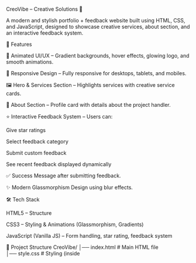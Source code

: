 CreoVibe – Creative Solutions 🌟

A modern and stylish portfolio + feedback website built using HTML, CSS, and JavaScript, designed to showcase creative services, about section, and an interactive feedback system.

🚀 Features

🎨 Animated UI/UX – Gradient backgrounds, hover effects, glowing logo, and smooth animations.

📱 Responsive Design – Fully responsive for desktops, tablets, and mobiles.

🖼 Hero & Services Section – Highlights services with creative service cards.

👤 About Section – Profile card with details about the project handler.

⭐ Interactive Feedback System – Users can:

Give star ratings

Select feedback category

Submit custom feedback

See recent feedback displayed dynamically

✅ Success Message after submitting feedback.

✨ Modern Glassmorphism Design using blur effects.

🛠️ Tech Stack

HTML5 – Structure

CSS3 – Styling & Animations (Glassmorphism, Gradients)

JavaScript (Vanilla JS) – Form handling, star rating, feedback system

📂 Project Structure
CreoVibe/
│── index.html        # Main HTML file  
│── style.css         # Styling (inside <style> tag in HTML for now)  
│── script.js         # JavaScript (inside <script> tag in HTML for now)  
│── assets/           # (Optional: images, icons, etc.)
│── README.md         # Project Documentation

🎯 How to Use

Clone or download the repository:

git clone https://github.com/your-username/CreoVibe.git


Open the project folder and run index.html in your browser.

Explore services, read about the project, and submit feedback.

📌 Future Improvements

Add backend integration (Node.js / Firebase / PHP) to store feedback permanently.

Enhance animations with GSAP or Framer Motion.

Add a blog or portfolio projects section.

👩‍💻 Author

Palak Pant – Creative Director & Project Handler

📧 Email: pallak2088@gmail.com

🔗 GitHub: your-username

🔗 LinkedIn: your-linkedin

⚡ "Where creativity meets innovation."
